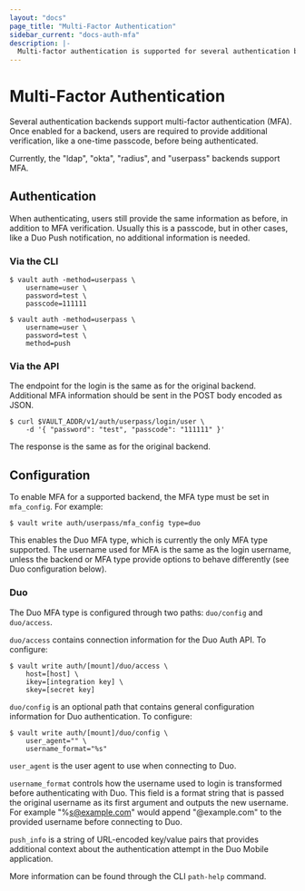 ```yaml
---
layout: "docs"
page_title: "Multi-Factor Authentication"
sidebar_current: "docs-auth-mfa"
description: |-
  Multi-factor authentication is supported for several authentication backends.
---
```


# Multi-Factor Authentication

Several authentication backends support multi-factor authentication (MFA). Once enabled for
a backend, users are required to provide additional verification, like a one-time passcode,
before being authenticated.

Currently, the "ldap", "okta", "radius", and "userpass" backends support MFA.

## Authentication

When authenticating, users still provide the same information as before, in addition to
MFA verification. Usually this is a passcode, but in other cases, like a Duo Push
notification, no additional information is needed.

### Via the CLI

```shell
$ vault auth -method=userpass \
    username=user \
    password=test \
    passcode=111111
```
```shell
$ vault auth -method=userpass \
    username=user \
    password=test \
    method=push
```

### Via the API

The endpoint for the login is the same as for the original backend. Additional
MFA information should be sent in the POST body encoded as JSON.

```shell
$ curl $VAULT_ADDR/v1/auth/userpass/login/user \
    -d '{ "password": "test", "passcode": "111111" }'
```

The response is the same as for the original backend.

## Configuration

To enable MFA for a supported backend, the MFA type must be set in `mfa_config`. For example:

```shell
$ vault write auth/userpass/mfa_config type=duo
```

This enables the Duo MFA type, which is currently the only MFA type supported. The username
used for MFA is the same as the login username, unless the backend or MFA type provide
options to behave differently (see Duo configuration below).

### Duo

The Duo MFA type is configured through two paths: `duo/config` and `duo/access`.

`duo/access` contains connection information for the Duo Auth API. To configure:

```shell
$ vault write auth/[mount]/duo/access \
    host=[host] \
    ikey=[integration key] \
    skey=[secret key]
```

`duo/config` is an optional path that contains general configuration information
for Duo authentication. To configure:

```shell
$ vault write auth/[mount]/duo/config \
    user_agent="" \
    username_format="%s"
```

`user_agent` is the user agent to use when connecting to Duo.

`username_format` controls how the username used to login is
transformed before authenticating with Duo. This field is a format string
that is passed the original username as its first argument and outputs
the new username. For example "%s@example.com" would append "@example.com"
to the provided username before connecting to Duo.

`push_info` is a string of URL-encoded key/value pairs that provides additional
context about the authentication attempt in the Duo Mobile application.

More information can be found through the CLI `path-help` command.
